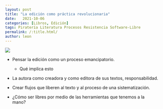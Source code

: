 ```yaml
---
layout: post
title: "La edición como práctica revolucionaria"
date:   2021-10-06
categories: [Libros, Edición]
tags: Piratería Literatura Procesos Resistencia Software-Libre
permalink: /:title.html/
author: leon
---
```


![](http://blog.worldswithoutend.com/wp-content/uploads/2012/09/DRM_short.jpg)

* Pensar la edición como un proceso emancipatorio.
  - Qué implica esto

* La autora como creadora y como editora de sus textos, responsabilidad.

* Crear flujos que liberen al texto y al proceso de una sistematización.

* ¿Cómo ser libres por medio de las herramientas que tenemos a la mano?
